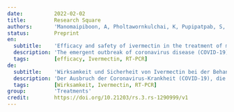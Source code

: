 ```yaml
---
date:          2022-02-02
title:         Research Square
authors:       'Manomaipiboon, A, Pholtawornkulchai, K, Pupipatpab, S, et al.'
status:        Preprint
en:
  subtitle:    'Efficacy and safety of ivermectin in the treatment of mild-to-moderate COVID-19 infection: A randomized, double blind, placebo, controlled trial'
  description: 'The emergent outbreak of coronavirus disease (COVID-19), caused by severe acute respiratory syndrome coronavirus 2 (SARS-CoV-2), has emphasized the requirement for therapeutic opportunities to overcome this pandemic. Ivermectin is an antiparasitic drug that has shown to be effective against various agents, including SARS-CoV-2, and is under extensive research in clinical trials. In this randomized, double-blind, placebo-controlled trial among adult hospitalized patients with mild-to-moderate COVID-19, 72 patients (mean age 48.57 ± 14.80 years) were randomly assigned to either the ivermectin (n=36) or placebo (n=36) group, along with receiving standard care. The primary outcomes were a negative reverse transcription polymerase chain reaction (RT-PCR) result at day 7 and 14 of enrolment. The secondary outcomes were duration of hospitalization, frequency of clinical worsening, survival on day 28, and adverse events. At day 7 and 14, a negative RT-PCR result was not significantly different between the two groups. The other secondary outcomes were reported to be comparable. However, the time to resolution of many symptoms were shorter in the ivermectin group, albeit not significantly. No adverse events were reported. In conclusion, early symptomatic recovery was observed with no side effects after treatment with ivermectin and standard care in mild-to-moderate COVID-19 patients. '
  tags:        [efficacy, Ivermectin, RT-PCR]
de:
  subtitle:    'Wirksamkeit und Sicherheit von Ivermectin bei der Behandlung einer leichten bis mittelschweren COVID-19-Infektion: Eine randomisierte, doppelblinde, placebokontrollierte Studie'
  description: 'Der Ausbruch der Coronavirus-Krankheit (COVID-19), die durch das schwere akute respiratorische Syndrom Coronavirus 2 (SARS-CoV-2) verursacht wird, hat den Bedarf an therapeutischen Möglichkeiten zur Bewältigung dieser Pandemie deutlich gemacht. Ivermectin ist ein Antiparasitikum, das sich als wirksam gegen verschiedene Erreger, einschließlich SARS-CoV-2, erwiesen hat und in klinischen Studien eingehend untersucht wird. In dieser randomisierten, doppelblinden, placebokontrollierten Studie an erwachsenen Krankenhauspatienten mit leichter bis mittelschwerer COVID-19-Erkrankung wurden 72 Patienten (Durchschnittsalter 48,57 ± 14,80 Jahre) nach dem Zufallsprinzip entweder der Ivermectin- (n=36) oder der Placebogruppe (n=36) zugewiesen, die zusätzlich zur Standardbehandlung behandelt wurden. Der primäre Endpunkt war ein negatives Ergebnis der reversen Transkriptions-Polymerase-Kettenreaktion (RT-PCR) am Tag 7 und 14 der Aufnahme. Die sekundären Endpunkte waren die Dauer des Krankenhausaufenthalts, die Häufigkeit der klinischen Verschlechterung, das Überleben am Tag 28 und unerwünschte Ereignisse. Am 7. und 14. Tag unterschied sich ein negatives RT-PCR-Ergebnis nicht signifikant zwischen den beiden Gruppen. Die anderen sekundären Ergebnisse waren den Berichten zufolge vergleichbar. Allerdings war die Zeit bis zum Abklingen vieler Symptome in der Ivermectin-Gruppe kürzer, wenn auch nicht signifikant. Es wurden keine unerwünschten Ereignisse gemeldet. Zusammenfassend lässt sich sagen, dass nach der Behandlung mit Ivermectin und der Standardbehandlung bei leichten bis mittelschweren COVID-19-Patienten eine frühe symptomatische Besserung ohne Nebenwirkungen beobachtet wurde. ' 
  tags:        [Wirksamkeit, Ivermectin, RT-PCR]
group:         'Treatments'
credit:        https://doi.org/10.21203/rs.3.rs-1290999/v1
---
```

